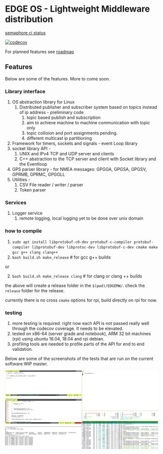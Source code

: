 # EDGE OS - Lightweight Middleware distribution

[semaphore ci status](https://devnaga.semaphoreci.com/dashboards/my-work)

[![codecov](https://codecov.io/gh/DevNaga/EDGEMW/branch/master/graph/badge.svg)](https://codecov.io/gh/DevNaga/EDGEMW)

For planned features see [roadmap](roadmap.md)

## Features

Below are some of the features. More to come soon.


### Library interface

1. OS abstraction library for Linux
    1. Distributed publisher and subscriber system based on topics instead of ip address  - preliminary code
        1. topic based publish and subscription
        2. aim to achieve machine to machine communication with topic only
        3. topic collision and port assignments pending.
        4. different multicast ip partitioning 
2. Framework for timers, sockets and signals - event Loop library
3. socket library API -
    1. UNIX and IPv4  TCP and UDP server and clients
    2. C++ abstraction to the TCP server and client with Socket library and the Eventloop
4. GPS parser library - for NMEA messages: GPGGA, GPGSA, GPGSV, GPRMB, GPRMC, GPGGLL
5. Utilities -
    1. CSV File reader / writer / parser
    2. Token parser


### Services

1. Logger service
    1. remote logging, local logging yet to be done over unix domain


### how to compile

1. `sudo apt install libprotobuf-c0-dev protobuf-c-compiler protobuf-compiler libprotobuf-dev libprotoc-dev libprotobuf-c-dev cmake make gcc g++ clang clang++`
2. `bash build.sh make_release` # for gcc g++ builds

or 

2. `bash build.sh make_release clang` # for clang or clang ++ builds

the above will create a release folder in the `$(pwd)/EDGEMW/`. check the `release` folder for the release.

currently there is no cross `cmake` options for rpi, build directly on rpi for now.

### testing

1. more testing is required. right now each API is not passed really well through the codecov coverage. It needs to be elevated.
2. tested on x86-64 (server grade and notebook), ARM 32 bit machines (rpi) using ubuntu 16.04, 18.04 and rpi debian.
3. profiling tools are needed to profile parts of the API for end to end validation.

Below are some of the screenshots of the tests that are run on the current software WIP master.


![](tests/tcp_perf_test.png?raw=true)

